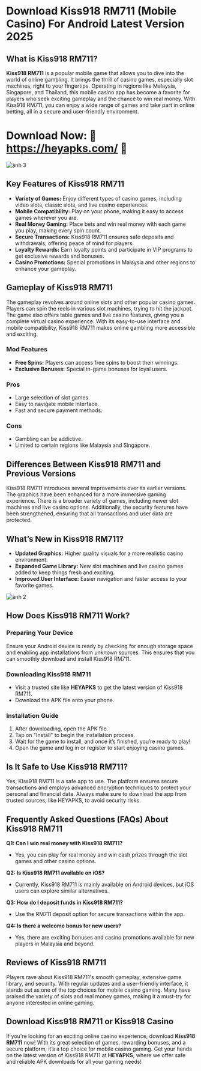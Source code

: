 # Download Kiss918 RM711 (Mobile Casino) For Android Latest Version 2025

## What is Kiss918 RM711?

**Kiss918 RM711** is a popular mobile game that allows you to dive into the world of online gambling. It brings the thrill of casino games, especially slot machines, right to your fingertips. Operating in regions like Malaysia, Singapore, and Thailand, this mobile casino app has become a favorite for players who seek exciting gameplay and the chance to win real money. With Kiss918 RM711, you can enjoy a wide range of games and take part in online betting, all in a secure and user-friendly environment.

# Download Now: 🎰 https://heyapks.com/ 🎰
![ảnh 3](https://github.com/user-attachments/assets/2a78d2f2-9271-4079-b543-2fefe62920fc)


## Key Features of Kiss918 RM711

- **Variety of Games:** Enjoy different types of casino games, including video slots, classic slots, and live casino experiences.
- **Mobile Compatibility:** Play on your phone, making it easy to access games wherever you are.
- **Real Money Gaming:** Place bets and win real money with each game you play, making every spin count.
- **Secure Transactions:** Kiss918 RM711 ensures safe deposits and withdrawals, offering peace of mind for players.
- **Loyalty Rewards:** Earn loyalty points and participate in VIP programs to get exclusive rewards and bonuses.
- **Casino Promotions:** Special promotions in Malaysia and other regions to enhance your gameplay.

## Gameplay of Kiss918 RM711

The gameplay revolves around online slots and other popular casino games. Players can spin the reels in various slot machines, trying to hit the jackpot. The game also offers table games and live casino features, giving you a complete virtual casino experience. With its easy-to-use interface and mobile compatibility, Kiss918 RM711 makes online gambling more accessible and exciting.

### Mod Features
- **Free Spins:** Players can access free spins to boost their winnings.
- **Exclusive Bonuses:** Special in-game bonuses for loyal users.
  
### Pros
- Large selection of slot games.
- Easy to navigate mobile interface.
- Fast and secure payment methods.
  
### Cons
- Gambling can be addictive.
- Limited to certain regions like Malaysia and Singapore.

## Differences Between Kiss918 RM711 and Previous Versions

Kiss918 RM711 introduces several improvements over its earlier versions. The graphics have been enhanced for a more immersive gaming experience. There is a broader variety of games, including newer slot machines and live casino options. Additionally, the security features have been strengthened, ensuring that all transactions and user data are protected.

## What’s New in Kiss918 RM711?

- **Updated Graphics:** Higher quality visuals for a more realistic casino environment.
- **Expanded Game Library:** New slot machines and live casino games added to keep things fresh and exciting.
- **Improved User Interface:** Easier navigation and faster access to your favorite games.

![ảnh 2](https://github.com/user-attachments/assets/419eef60-0d87-4efc-83c3-5f0967449a33)

## How Does Kiss918 RM711 Work?

### Preparing Your Device

Ensure your Android device is ready by checking for enough storage space and enabling app installations from unknown sources. This ensures that you can smoothly download and install Kiss918 RM711.

### Downloading Kiss918 RM711

- Visit a trusted site like **HEYAPKS** to get the latest version of Kiss918 RM711.
- Download the APK file onto your phone.

### Installation Guide

1. After downloading, open the APK file.
2. Tap on "Install" to begin the installation process.
3. Wait for the game to install, and once it’s finished, you’re ready to play!
4. Open the game and log in or register to start enjoying casino games.

## Is It Safe to Use Kiss918 RM711?

Yes, Kiss918 RM711 is a safe app to use. The platform ensures secure transactions and employs advanced encryption techniques to protect your personal and financial data. Always make sure to download the app from trusted sources, like HEYAPKS, to avoid security risks.

## Frequently Asked Questions (FAQs) About Kiss918 RM711

**Q1: Can I win real money with Kiss918 RM711?**
- Yes, you can play for real money and win cash prizes through the slot games and other casino options.

**Q2: Is Kiss918 RM711 available on iOS?**
- Currently, Kiss918 RM711 is mainly available on Android devices, but iOS users can explore similar alternatives.

**Q3: How do I deposit funds in Kiss918 RM711?**
- Use the RM711 deposit option for secure transactions within the app.

**Q4: Is there a welcome bonus for new users?**
- Yes, there are exciting bonuses and casino promotions available for new players in Malaysia and beyond.

## Reviews of Kiss918 RM711

Players rave about Kiss918 RM711's smooth gameplay, extensive game library, and security. With regular updates and a user-friendly interface, it stands out as one of the top choices for mobile casino gaming. Many have praised the variety of slots and real money games, making it a must-try for anyone interested in online gaming.

## Download Kiss918 RM711 or Kiss918 Casino

If you're looking for an exciting online casino experience, download **Kiss918 RM711** now! With its great selection of games, rewarding bonuses, and a secure platform, it’s a top choice for mobile casino gaming. Get your hands on the latest version of Kiss918 RM711 at **HEYAPKS**, where we offer safe and reliable APK downloads for all your gaming needs!
